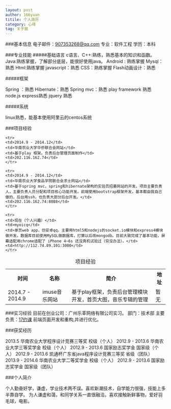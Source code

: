 ```yaml
---
layout: post
author: 166yuan
titile: 个人简历
category: 心得
tag: 关于我
---
```

###基本信息
电子邮件：907353268@qq.com
专业：软件工程
学历：本科

###专业技能
#####基础语言
c语言、C++:熟练，熟悉基本的知识和函数。
Java:熟练掌握，了解部分底层，能很好使用java。
Android : 熟练掌握
Mysql：熟悉
Html:熟练掌握
javascript：熟悉
CSS：熟练掌握
Flash动画设计：熟悉

#####框架

Spring ：熟悉 
Hibernate：熟悉
Spring mvc：熟悉
play framework 熟悉
node.js express熟悉
jquery 熟悉

#####系统

linux熟悉，能基本使用阿里云的centos系统


###项目经验

<table>
	<caption>项目经验</caption>
	<tr>
		<th>时间</th>
		<th>名称</th>
		<th>简介</th>
		<th>地址</th>
	</tr>
	<tr>
	<td>2014.7 - 2014.9</td>
	<td>imuse音乐网站</td>
	<td>基于play框架，负责后台管理模块开发，首页大图，音乐专辑的管理</td>
	<td>暂无</td>
	</tr>

	<tr>
	<td>2014.9 - 2014.12</td>
	<td>华南农业大学华侨联合会网站</td>
	<td>基于play 框架。负责后台管理页面制作</td>
	<td>202.116.162.74</td>
	</tr>

	<tr>
	<td>2014.9 - 2014.12</td>
	<td>华南农业大学食品学院联合会求士网站</td>
	<td>基于spring mvc，spring和hibernate架构的实验员招募网站的开发。项目主要负责人，主要负责人员分配和项目核心功能开发。前端使用bootstrap框架开发，基本都由我自己做的，后台用ssh，也负责大部分后台开发。</td>
	<td>202.116.162.74:8088</td>
	</tr>

	<tr>
	<td>现在（个人兴趣）</td>
	<td>myoicq</td>
	<td>单页web app，仿安卓qq，主要用html5和nodejs的socket.io模块和express4模块做开发。数据库目前使用MySQL做数据库，打算以后改mongodb。目前大致完成了基本功能，屏幕适配用chrome适配了 iPhone 4~6s 还没真机试验过（穷没办法）。</td>
	<td>http://112.74.89.101:3000</td>
	</tr>
</table>


###实习经验
目前在创业公司：广州乐莘网络有限公司实习。
部门：技术部
主要负责：[17约课](http://www.17yueke.cn/) 前端页面开发和重构,并进行优化。



###获奖经历

2013.5	华南农业大学程序设计竞赛三等奖	校级（个人）
2012.9 - 2013.6	华南农业大学三等奖学金	校级（个人）
2012.9 - 2013.6	国家励志奖学金	国家级（个人）
2012.9 - 2013.6	凯通杯广东省java程序设计竞赛三等奖	省级（团队）
2013.9 - 2014.6	华南农业大学二等奖学金	校级（个人）
2012.9 - 2013.6	国家励志奖学金	国家级（团队）


###个人简介

个人勤奋好学，谦虚，学业技术两不误。喜欢新潮技术，自学能力很强，技能上多半靠自学。
为人谦虚和蔼，和同学关系一直很融洽。喜欢接触新鲜事物，爱好羽毛球，电影。

